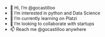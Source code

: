 - 👋 Hi, I’m @gocastilloo
- 👀 I’m interested in python and Data Science
- 🌱 I’m currently learning on Platzi
- 💞️ I’m looking to collaborate with startups
- 📫 Reach me @gocastilloo anywhere 


